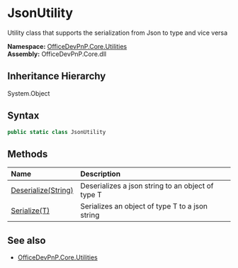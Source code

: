 # JsonUtility
Utility class that supports the serialization from Json to type and vice versa  

**Namespace:** [OfficeDevPnP.Core.Utilities](OfficeDevPnP.Core.Utilities.md)  
**Assembly:** OfficeDevPnP.Core.dll  
## Inheritance Hierarchy
System.Object  


## Syntax
```C#
public static class JsonUtility
```
## Methods
|**Name**|**Description**|
|:-----|:-----|
| [Deserialize(String)](OfficeDevPnP.Core.Utilities.JsonUtility.682d7045.md) | Deserializes a json string to an object of type T
| [Serialize(T)](OfficeDevPnP.Core.Utilities.JsonUtility.ed203be7.md) | Serializes an object of type T to a json string
## See also
- [OfficeDevPnP.Core.Utilities](OfficeDevPnP.Core.Utilities.md)
